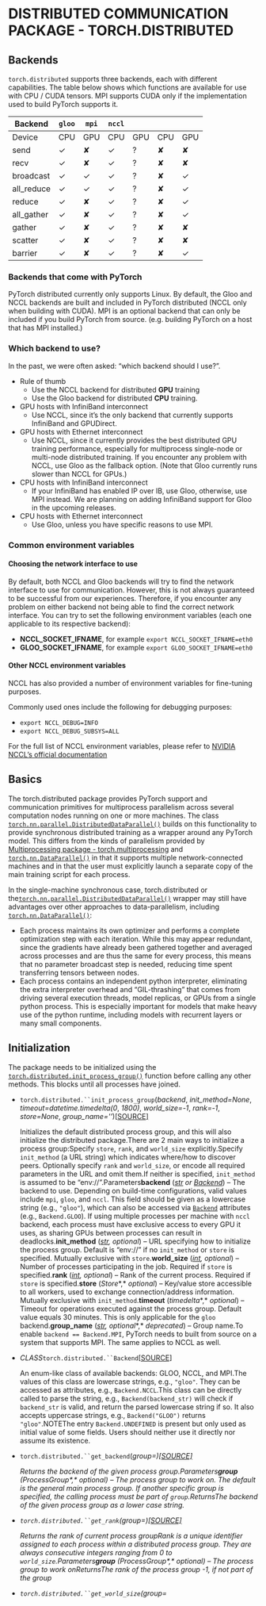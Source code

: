 
# DISTRIBUTED COMMUNICATION PACKAGE - TORCH.DISTRIBUTED

## Backends

`torch.distributed` supports three backends, each with different capabilities. The table below shows which functions are available for use with CPU / CUDA tensors. MPI supports CUDA only if the implementation used to build PyTorch supports it.

| Backend    | `gloo` | `mpi` | `nccl` |      |      |      |
| ---------- | ------ | ----- | ------ | ---- | ---- | ---- |
| Device     | CPU    | GPU   | CPU    | GPU  | CPU  | GPU  |
| send       | ✓      | ✘     | ✓      | ?    | ✘    | ✘    |
| recv       | ✓      | ✘     | ✓      | ?    | ✘    | ✘    |
| broadcast  | ✓      | ✓     | ✓      | ?    | ✘    | ✓    |
| all_reduce | ✓      | ✓     | ✓      | ?    | ✘    | ✓    |
| reduce     | ✓      | ✘     | ✓      | ?    | ✘    | ✓    |
| all_gather | ✓      | ✘     | ✓      | ?    | ✘    | ✓    |
| gather     | ✓      | ✘     | ✓      | ?    | ✘    | ✘    |
| scatter    | ✓      | ✘     | ✓      | ?    | ✘    | ✘    |
| barrier    | ✓      | ✘     | ✓      | ?    | ✘    | ✓    |

### Backends that come with PyTorch

PyTorch distributed currently only supports Linux. By default, the Gloo and NCCL backends are built and included in PyTorch distributed (NCCL only when building with CUDA). MPI is an optional backend that can only be included if you build PyTorch from source. (e.g. building PyTorch on a host that has MPI installed.)

### Which backend to use?

In the past, we were often asked: “which backend should I use?”.

- Rule of thumb
  - Use the NCCL backend for distributed **GPU** training
  - Use the Gloo backend for distributed **CPU** training.
- GPU hosts with InfiniBand interconnect
  - Use NCCL, since it’s the only backend that currently supports InfiniBand and GPUDirect.
- GPU hosts with Ethernet interconnect
  - Use NCCL, since it currently provides the best distributed GPU training performance, especially for multiprocess single-node or multi-node distributed training. If you encounter any problem with NCCL, use Gloo as the fallback option. (Note that Gloo currently runs slower than NCCL for GPUs.)
- CPU hosts with InfiniBand interconnect
  - If your InfiniBand has enabled IP over IB, use Gloo, otherwise, use MPI instead. We are planning on adding InfiniBand support for Gloo in the upcoming releases.
- CPU hosts with Ethernet interconnect
  - Use Gloo, unless you have specific reasons to use MPI.

### Common environment variables

#### Choosing the network interface to use

By default, both NCCL and Gloo backends will try to find the network interface to use for communication. However, this is not always guaranteed to be successful from our experiences. Therefore, if you encounter any problem on either backend not being able to find the correct network interface. You can try to set the following environment variables (each one applicable to its respective backend):

- **NCCL_SOCKET_IFNAME**, for example `export NCCL_SOCKET_IFNAME=eth0`
- **GLOO_SOCKET_IFNAME**, for example `export GLOO_SOCKET_IFNAME=eth0`

#### Other NCCL environment variables

NCCL has also provided a number of environment variables for fine-tuning purposes.

Commonly used ones include the following for debugging purposes:

- `export NCCL_DEBUG=INFO`
- `export NCCL_DEBUG_SUBSYS=ALL`

For the full list of NCCL environment variables, please refer to [NVIDIA NCCL’s official documentation](https://docs.nvidia.com/deeplearning/sdk/nccl-developer-guide/docs/env.html)



## Basics

The torch.distributed package provides PyTorch support and communication primitives for multiprocess parallelism across several computation nodes running on one or more machines. The class [`torch.nn.parallel.DistributedDataParallel()`](https://pytorch.org/docs/stable/nn.html#torch.nn.parallel.DistributedDataParallel) builds on this functionality to provide synchronous distributed training as a wrapper around any PyTorch model. This differs from the kinds of parallelism provided by [Multiprocessing package - torch.multiprocessing](https://pytorch.org/docs/stable/multiprocessing.html) and [`torch.nn.DataParallel()`](https://pytorch.org/docs/stable/nn.html#torch.nn.DataParallel) in that it supports multiple network-connected machines and in that the user must explicitly launch a separate copy of the main training script for each process.

In the single-machine synchronous case, torch.distributed or the[`torch.nn.parallel.DistributedDataParallel()`](https://pytorch.org/docs/stable/nn.html#torch.nn.parallel.DistributedDataParallel) wrapper may still have advantages over other approaches to data-parallelism, including [`torch.nn.DataParallel()`](https://pytorch.org/docs/stable/nn.html#torch.nn.DataParallel):

- Each process maintains its own optimizer and performs a complete optimization step with each iteration. While this may appear redundant, since the gradients have already been gathered together and averaged across processes and are thus the same for every process, this means that no parameter broadcast step is needed, reducing time spent transferring tensors between nodes.
- Each process contains an independent python interpreter, eliminating the extra interpreter overhead and “GIL-thrashing” that comes from driving several execution threads, model replicas, or GPUs from a single python process. This is especially important for models that make heavy use of the python runtime, including models with recurrent layers or many small components.

## Initialization

The package needs to be initialized using the [`torch.distributed.init_process_group()`](https://pytorch.org/docs/stable/distributed.html#torch.distributed.init_process_group) function before calling any other methods. This blocks until all processes have joined.

- `torch.distributed.``init_process_group`(*backend*, *init_method=None*, *timeout=datetime.timedelta(0*, *1800)*, *world_size=-1*, *rank=-1*, *store=None*, *group_name=''*)[[SOURCE\]](https://pytorch.org/docs/stable/_modules/torch/distributed/distributed_c10d.html#init_process_group)

  Initializes the default distributed process group, and this will also initialize the distributed package.There are 2 main ways to initialize a process group:Specify `store`, `rank`, and `world_size` explicitly.Specify `init_method` (a URL string) which indicates where/how to discover peers. Optionally specify `rank` and `world_size`, or encode all required parameters in the URL and omit them.If neither is specified, `init_method` is assumed to be “env://”.Parameters**backend** ([*str*](https://docs.python.org/3/library/stdtypes.html#str) *or* [*Backend*](https://pytorch.org/docs/stable/distributed.html#torch.distributed.Backend)) – The backend to use. Depending on build-time configurations, valid values include `mpi`, `gloo`, and `nccl`. This field should be given as a lowercase string (e.g., `"gloo"`), which can also be accessed via [`Backend`](https://pytorch.org/docs/stable/distributed.html#torch.distributed.Backend) attributes (e.g., `Backend.GLOO`). If using multiple processes per machine with `nccl` backend, each process must have exclusive access to every GPU it uses, as sharing GPUs between processes can result in deadlocks.**init_method** ([*str*](https://docs.python.org/3/library/stdtypes.html#str)*,* *optional*) – URL specifying how to initialize the process group. Default is “env://” if no `init_method` or `store` is specified. Mutually exclusive with `store`.**world_size** ([*int*](https://docs.python.org/3/library/functions.html#int)*,* *optional*) – Number of processes participating in the job. Required if `store` is specified.**rank** ([*int*](https://docs.python.org/3/library/functions.html#int)*,* *optional*) – Rank of the current process. Required if `store` is specified.**store** (*Store**,* *optional*) – Key/value store accessible to all workers, used to exchange connection/address information. Mutually exclusive with `init_method`.**timeout** (*timedelta**,* *optional*) – Timeout for operations executed against the process group. Default value equals 30 minutes. This is only applicable for the `gloo` backend.**group_name** ([*str*](https://docs.python.org/3/library/stdtypes.html#str)*,* *optional**,* *deprecated*) – Group name.To enable `backend == Backend.MPI`, PyTorch needs to built from source on a system that supports MPI. The same applies to NCCL as well.

- *CLASS*`torch.distributed.``Backend`[[SOURCE\]](https://pytorch.org/docs/stable/_modules/torch/distributed/distributed_c10d.html#Backend)

  An enum-like class of available backends: GLOO, NCCL, and MPI.The values of this class are lowercase strings, e.g., `"gloo"`. They can be accessed as attributes, e.g., `Backend.NCCL`.This class can be directly called to parse the string, e.g., `Backend(backend_str)` will check if `backend_str` is valid, and return the parsed lowercase string if so. It also accepts uppercase strings, e.g., `Backend("GLOO")` returns `"gloo"`.NOTEThe entry `Backend.UNDEFINED` is present but only used as initial value of some fields. Users should neither use it directly nor assume its existence.

- `torch.distributed.``get_backend`(*group=<object object>*)[[SOURCE\]](https://pytorch.org/docs/stable/_modules/torch/distributed/distributed_c10d.html#get_backend)

  Returns the backend of the given process group.Parameters**group** (*ProcessGroup**,* *optional*) – The process group to work on. The default is the general main process group. If another specific group is specified, the calling process must be part of `group`.ReturnsThe backend of the given process group as a lower case string.

- `torch.distributed.``get_rank`(*group=<object object>*)[[SOURCE\]](https://pytorch.org/docs/stable/_modules/torch/distributed/distributed_c10d.html#get_rank)

  Returns the rank of current process groupRank is a unique identifier assigned to each process within a distributed process group. They are always consecutive integers ranging from 0 to `world_size`.Parameters**group** (*ProcessGroup**,* *optional*) – The process group to work onReturnsThe rank of the process group -1, if not part of the group

- `torch.distributed.``get_world_size`(*group=<object object>*)[[SOURCE\]](https://pytorch.org/docs/stable/_modules/torch/distributed/distributed_c10d.html#get_world_size)

  Returns the number of processes in the current process groupParameters**group** (*ProcessGroup**,* *optional*) – The process group to work onReturnsThe world size of the process group -1, if not part of the group

- `torch.distributed.``is_initialized`()[[SOURCE\]](https://pytorch.org/docs/stable/_modules/torch/distributed/distributed_c10d.html#is_initialized)

  Checking if the default process group has been initialized

- `torch.distributed.``is_mpi_available`()[[SOURCE\]](https://pytorch.org/docs/stable/_modules/torch/distributed/distributed_c10d.html#is_mpi_available)

  Checks if the MPI backend is available.

- `torch.distributed.``is_nccl_available`()[[SOURCE\]](https://pytorch.org/docs/stable/_modules/torch/distributed/distributed_c10d.html#is_nccl_available)

  Checks if the NCCL backend is available.

------

Currently three initialization methods are supported:

### TCP initialization

There are two ways to initialize using TCP, both requiring a network address reachable from all processes and a desired `world_size`. The first way requires specifying an address that belongs to the rank 0 process. This initialization method requires that all processes have manually specified ranks.

Note that multicast address is not supported anymore in the latest distributed package. `group_name` is deprecated as well.

```
import torch.distributed as dist

# Use address of one of the machines
dist.init_process_group(backend, init_method='tcp://10.1.1.20:23456',
                        rank=args.rank, world_size=4)
```

### Shared file-system initialization

Another initialization method makes use of a file system that is shared and visible from all machines in a group, along with a desired `world_size`. The URL should start with `file://` and contain a path to a non-existent file (in an existing directory) on a shared file system. File-system initialization will automatically create that file if it doesn’t exist, but will not delete the file. Therefore, it is your responsibility to make sure that the file is cleaned up before the next [`init_process_group()`](https://pytorch.org/docs/stable/distributed.html#torch.distributed.init_process_group) call on the same file path/name.

Note that automatic rank assignment is not supported anymore in the latest distributed package and `group_name` is deprecated as well.

WARNING

This method assumes that the file system supports locking using `fcntl` - most local systems and NFS support it.

WARNING

This method will always create the file and try its best to clean up and remove the file at the end of the program. In other words, each initialization with the file init method will need a brand new empty file in order for the initialization to succeed. If the same file used by the previous initialization (which happens not to get cleaned up) is used again, this is unexpected behavior and can often cause deadlocks and failures. Therefore, even though this method will try its best to clean up the file, if the auto-delete happens to be unsuccessful, it is your responsibility to ensure that the file is removed at the end of the training to prevent the same file to be reused again during the next time. This is especially important if you plan to call [`init_process_group()`](https://pytorch.org/docs/stable/distributed.html#torch.distributed.init_process_group) multiple times on the same file name. In other words, if the file is not removed/cleaned up and you call [`init_process_group()`](https://pytorch.org/docs/stable/distributed.html#torch.distributed.init_process_group) again on that file, failures are expected. The rule of thumb here is that, make sure that the file is non-existent or empty everytime [`init_process_group()`](https://pytorch.org/docs/stable/distributed.html#torch.distributed.init_process_group) is called.

```
import torch.distributed as dist

# rank should always be specified
dist.init_process_group(backend, init_method='file:///mnt/nfs/sharedfile',
                        world_size=4, rank=args.rank)
```

### Environment variable initialization

This method will read the configuration from environment variables, allowing one to fully customize how the information is obtained. The variables to be set are:

- `MASTER_PORT` - required; has to be a free port on machine with rank 0
- `MASTER_ADDR` - required (except for rank 0); address of rank 0 node
- `WORLD_SIZE` - required; can be set either here, or in a call to init function
- `RANK` - required; can be set either here, or in a call to init function

The machine with rank 0 will be used to set up all connections.

This is the default method, meaning that `init_method` does not have to be specified (or can be `env://`).

## Groups

By default collectives operate on the default group (also called the world) and require all processes to enter the distributed function call. However, some workloads can benefit from more fine-grained communication. This is where distributed groups come into play. [`new_group()`](https://pytorch.org/docs/stable/distributed.html#torch.distributed.new_group) function can be used to create new groups, with arbitrary subsets of all processes. It returns an opaque group handle that can be given as a `group`argument to all collectives (collectives are distributed functions to exchange information in certain well-known programming patterns).

Currently torch.distributed does not support creating groups with different backends. In other words, each group being created will use the same backend as you specified in [`init_process_group()`](https://pytorch.org/docs/stable/distributed.html#torch.distributed.init_process_group).

- `torch.distributed.``new_group`(*ranks=None*, *timeout=datetime.timedelta(0*, *1800)*, *backend=None*)[[SOURCE\]](https://pytorch.org/docs/stable/_modules/torch/distributed/distributed_c10d.html#new_group)

  Creates a new distributed group.This function requires that all processes in the main group (i.e. all processes that are part of the distributed job) enter this function, even if they are not going to be members of the group. Additionally, groups should be created in the same order in all processes.Parameters**ranks** ([*list*](https://docs.python.org/3/library/stdtypes.html#list)*[*[*int*](https://docs.python.org/3/library/functions.html#int)*]*) – List of ranks of group members.**timeout** (*timedelta**,* *optional*) – Timeout for operations executed against the process group. Default value equals 30 minutes. This is only applicable for the `gloo` backend.**backend** ([*str*](https://docs.python.org/3/library/stdtypes.html#str) *or* [*Backend*](https://pytorch.org/docs/stable/distributed.html#torch.distributed.Backend)*,* *optional*) – The backend to use. Depending on build-time configurations, valid values are `gloo` and `nccl`. By default uses the same backend as the global group. This field should be given as a lowercase string (e.g., `"gloo"`), which can also be accessed via [`Backend`](https://pytorch.org/docs/stable/distributed.html#torch.distributed.Backend) attributes (e.g., `Backend.GLOO`).ReturnsA handle of distributed group that can be given to collective calls.

## Point-to-point communication

- `torch.distributed.``send`(*tensor*, *dst*, *group=<object object>*, *tag=0*)[[SOURCE\]](https://pytorch.org/docs/stable/_modules/torch/distributed/distributed_c10d.html#send)

  Sends a tensor synchronously.Parameters**tensor** ([*Tensor*](https://pytorch.org/docs/stable/tensors.html#torch.Tensor)) – Tensor to send.**dst** ([*int*](https://docs.python.org/3/library/functions.html#int)) – Destination rank.**group** (*ProcessGroup**,* *optional*) – The process group to work on**tag** ([*int*](https://docs.python.org/3/library/functions.html#int)*,* *optional*) – Tag to match send with remote recv

- `torch.distributed.``recv`(*tensor*, *src=None*, *group=<object object>*, *tag=0*)[[SOURCE\]](https://pytorch.org/docs/stable/_modules/torch/distributed/distributed_c10d.html#recv)

  Receives a tensor synchronously.Parameters**tensor** ([*Tensor*](https://pytorch.org/docs/stable/tensors.html#torch.Tensor)) – Tensor to fill with received data.**src** ([*int*](https://docs.python.org/3/library/functions.html#int)*,* *optional*) – Source rank. Will receive from any process if unspecified.**group** (*ProcessGroup**,* *optional*) – The process group to work on**tag** ([*int*](https://docs.python.org/3/library/functions.html#int)*,* *optional*) – Tag to match recv with remote sendReturnsSender rank -1, if not part of the group

[`isend()`](https://pytorch.org/docs/stable/distributed.html#torch.distributed.isend) and [`irecv()`](https://pytorch.org/docs/stable/distributed.html#torch.distributed.irecv) return distributed request objects when used. In general, the type of this object is unspecified as they should never be created manually, but they are guaranteed to support two methods:

- `is_completed()` - returns True if the operation has finished
- `wait()` - will block the process until the operation is finished. `is_completed()` is guaranteed to return True once it returns.

- `torch.distributed.``isend`(*tensor*, *dst*, *group=<object object>*, *tag=0*)[[SOURCE\]](https://pytorch.org/docs/stable/_modules/torch/distributed/distributed_c10d.html#isend)

  Sends a tensor asynchronously.Parameters**tensor** ([*Tensor*](https://pytorch.org/docs/stable/tensors.html#torch.Tensor)) – Tensor to send.**dst** ([*int*](https://docs.python.org/3/library/functions.html#int)) – Destination rank.**group** (*ProcessGroup**,* *optional*) – The process group to work on**tag** ([*int*](https://docs.python.org/3/library/functions.html#int)*,* *optional*) – Tag to match send with remote recvReturnsA distributed request object. None, if not part of the group

- `torch.distributed.``irecv`(*tensor*, *src*, *group=<object object>*, *tag=0*)[[SOURCE\]](https://pytorch.org/docs/stable/_modules/torch/distributed/distributed_c10d.html#irecv)

  Receives a tensor asynchronously.Parameters**tensor** ([*Tensor*](https://pytorch.org/docs/stable/tensors.html#torch.Tensor)) – Tensor to fill with received data.**src** ([*int*](https://docs.python.org/3/library/functions.html#int)) – Source rank.**group** (*ProcessGroup**,* *optional*) – The process group to work on**tag** ([*int*](https://docs.python.org/3/library/functions.html#int)*,* *optional*) – Tag to match recv with remote sendReturnsA distributed request object. None, if not part of the group

## Synchronous and asynchronous collective operations

Every collective operation function supports the following two kinds of operations:

synchronous operation - the default mode, when `async_op` is set to False. when the function returns, it is guaranteed that the collective operation is performed (not necessarily completed if it’s a CUDA op since all CUDA ops are asynchronous), and any further function calls depending on the data of the collective operation can be called. In the synchronous mode, the collective function does not return anything

asynchronous operation - when `async_op` is set to True. The collective operation function returns a distributed request object. In general, you don’t need to create it manually and it is guaranteed to support two methods:

- `is_completed()` - returns True if the operation has finished
- `wait()` - will block the process until the operation is finished.

## Collective functions

- `torch.distributed.``broadcast`(*tensor*, *src*, *group=<object object>*, *async_op=False*)[[SOURCE\]](https://pytorch.org/docs/stable/_modules/torch/distributed/distributed_c10d.html#broadcast)

  Broadcasts the tensor to the whole group.`tensor` must have the same number of elements in all processes participating in the collective.Parameters**tensor** ([*Tensor*](https://pytorch.org/docs/stable/tensors.html#torch.Tensor)) – Data to be sent if `src` is the rank of current process, and tensor to be used to save received data otherwise.**src** ([*int*](https://docs.python.org/3/library/functions.html#int)) – Source rank.**group** (*ProcessGroup**,* *optional*) – The process group to work on**async_op** ([*bool*](https://docs.python.org/3/library/functions.html#bool)*,* *optional*) – Whether this op should be an async opReturnsAsync work handle, if async_op is set to True. None, if not async_op or if not part of the group

- `torch.distributed.``all_reduce`(*tensor*, *op=ReduceOp.SUM*, *group=<object object>*, *async_op=False*)[[SOURCE\]](https://pytorch.org/docs/stable/_modules/torch/distributed/distributed_c10d.html#all_reduce)

  Reduces the tensor data across all machines in such a way that all get the final result.After the call `tensor` is going to be bitwise identical in all processes.Parameters**tensor** ([*Tensor*](https://pytorch.org/docs/stable/tensors.html#torch.Tensor)) – Input and output of the collective. The function operates in-place.**op** (*optional*) – One of the values from `torch.distributed.ReduceOp` enum. Specifies an operation used for element-wise reductions.**group** (*ProcessGroup**,* *optional*) – The process group to work on**async_op** ([*bool*](https://docs.python.org/3/library/functions.html#bool)*,* *optional*) – Whether this op should be an async opReturnsAsync work handle, if async_op is set to True. None, if not async_op or if not part of the group

- `torch.distributed.``reduce`(*tensor*, *dst*, *op=ReduceOp.SUM*, *group=<object object>*, *async_op=False*)[[SOURCE\]](https://pytorch.org/docs/stable/_modules/torch/distributed/distributed_c10d.html#reduce)

  Reduces the tensor data across all machines.Only the process with rank `dst` is going to receive the final result.Parameters**tensor** ([*Tensor*](https://pytorch.org/docs/stable/tensors.html#torch.Tensor)) – Input and output of the collective. The function operates in-place.**dst** ([*int*](https://docs.python.org/3/library/functions.html#int)) – Destination rank**op** (*optional*) – One of the values from `torch.distributed.ReduceOp` enum. Specifies an operation used for element-wise reductions.**group** (*ProcessGroup**,* *optional*) – The process group to work on**async_op** ([*bool*](https://docs.python.org/3/library/functions.html#bool)*,* *optional*) – Whether this op should be an async opReturnsAsync work handle, if async_op is set to True. None, if not async_op or if not part of the group

- `torch.distributed.``all_gather`(*tensor_list*, *tensor*, *group=<object object>*, *async_op=False*)[[SOURCE\]](https://pytorch.org/docs/stable/_modules/torch/distributed/distributed_c10d.html#all_gather)

  Gathers tensors from the whole group in a list.Parameters**tensor_list** ([*list*](https://docs.python.org/3/library/stdtypes.html#list)*[*[*Tensor*](https://pytorch.org/docs/stable/tensors.html#torch.Tensor)*]*) – Output list. It should contain correctly-sized tensors to be used for output of the collective.**tensor** ([*Tensor*](https://pytorch.org/docs/stable/tensors.html#torch.Tensor)) – Tensor to be broadcast from current process.**group** (*ProcessGroup**,* *optional*) – The process group to work on**async_op** ([*bool*](https://docs.python.org/3/library/functions.html#bool)*,* *optional*) – Whether this op should be an async opReturnsAsync work handle, if async_op is set to True. None, if not async_op or if not part of the group

- `torch.distributed.``gather`(*tensor*, *gather_list*, *dst*, *group=<object object>*, *async_op=False*)[[SOURCE\]](https://pytorch.org/docs/stable/_modules/torch/distributed/distributed_c10d.html#gather)

  Gathers a list of tensors in a single process.Parameters**tensor** ([*Tensor*](https://pytorch.org/docs/stable/tensors.html#torch.Tensor)) – Input tensor.**gather_list** ([*list*](https://docs.python.org/3/library/stdtypes.html#list)*[*[*Tensor*](https://pytorch.org/docs/stable/tensors.html#torch.Tensor)*]*) – List of appropriately-sized tensors to use for received data. Required only in the receiving process.**dst** ([*int*](https://docs.python.org/3/library/functions.html#int)) – Destination rank. Required in all processes except the one that is receiveing the data.**group** (*ProcessGroup**,* *optional*) – The process group to work on**async_op** ([*bool*](https://docs.python.org/3/library/functions.html#bool)*,* *optional*) – Whether this op should be an async opReturnsAsync work handle, if async_op is set to True. None, if not async_op or if not part of the group

- `torch.distributed.``scatter`(*tensor*, *scatter_list*, *src*, *group=<object object>*, *async_op=False*)[[SOURCE\]](https://pytorch.org/docs/stable/_modules/torch/distributed/distributed_c10d.html#scatter)

  Scatters a list of tensors to all processes in a group.Each process will receive exactly one tensor and store its data in the `tensor` argument.Parameters**tensor** ([*Tensor*](https://pytorch.org/docs/stable/tensors.html#torch.Tensor)) – Output tensor.**scatter_list** ([*list*](https://docs.python.org/3/library/stdtypes.html#list)*[*[*Tensor*](https://pytorch.org/docs/stable/tensors.html#torch.Tensor)*]*) – List of tensors to scatter. Required only in the process that is sending the data.**src** ([*int*](https://docs.python.org/3/library/functions.html#int)) – Source rank. Required in all processes except the one that is sending the data.**group** (*ProcessGroup**,* *optional*) – The process group to work on**async_op** ([*bool*](https://docs.python.org/3/library/functions.html#bool)*,* *optional*) – Whether this op should be an async opReturnsAsync work handle, if async_op is set to True. None, if not async_op or if not part of the group

- `torch.distributed.``barrier`(*group=<object object>*, *async_op=False*)[[SOURCE\]](https://pytorch.org/docs/stable/_modules/torch/distributed/distributed_c10d.html#barrier)

  Synchronizes all processes.This collective blocks processes until the whole group enters this function, if async_op is False, or if async work handle is called on wait().Parameters**group** (*ProcessGroup**,* *optional*) – The process group to work on**async_op** ([*bool*](https://docs.python.org/3/library/functions.html#bool)*,* *optional*) – Whether this op should be an async opReturnsAsync work handle, if async_op is set to True. None, if not async_op or if not part of the group

- *CLASS*`torch.distributed.``ReduceOp`

  An enum-like class of available reduce operations: `SUM`, `PRODUCT`, `MIN`, and `MAX`.The values of this class can be accessed as attributes, e.g., `ReduceOp.SUM`. They are used in specifying strategies for reduction collectives, e.g., [`reduce()`](https://pytorch.org/docs/stable/distributed.html#torch.distributed.reduce), [`all_reduce_multigpu()`](https://pytorch.org/docs/stable/distributed.html#torch.distributed.all_reduce_multigpu), etc.Members:SUMPRODUCTMINMAX

- *CLASS*`torch.distributed.``reduce_op`[[SOURCE\]](https://pytorch.org/docs/stable/_modules/torch/distributed/distributed_c10d.html#reduce_op)

  Deprecated enum-like class for reduction operations: `SUM`, `PRODUCT`, `MIN`, and `MAX`.[`ReduceOp`](https://pytorch.org/docs/stable/distributed.html#torch.distributed.ReduceOp) is recommended to use instead.

## Multi-GPU collective functions

If you have more than one GPU on each node, when using the NCCL and Gloo backend,[`broadcast_multigpu()`](https://pytorch.org/docs/stable/distributed.html#torch.distributed.broadcast_multigpu) [`all_reduce_multigpu()`](https://pytorch.org/docs/stable/distributed.html#torch.distributed.all_reduce_multigpu) [`reduce_multigpu()`](https://pytorch.org/docs/stable/distributed.html#torch.distributed.reduce_multigpu) and [`all_gather_multigpu()`](https://pytorch.org/docs/stable/distributed.html#torch.distributed.all_gather_multigpu)support distributed collective operations among multiple GPUs within each node. These functions can potentially improve the overall distributed training performance and be easily used by passing a list of tensors. Each Tensor in the passed tensor list needs to be on a separate GPU device of the host where the function is called. Note that the length of the tensor list needs to be identical among all the distributed processes. Also note that currently the multi-GPU collective functions are only supported by the NCCL backend.

For example, if the system we use for distributed training has 2 nodes, each of which has 8 GPUs. On each of the 16 GPUs, there is a tensor that we would like to all-reduce. The following code can serve as a reference:

Code running on Node 0

```
import torch
import torch.distributed as dist

dist.init_process_group(backend="nccl",
                        init_method="file:///distributed_test",
                        world_size=2,
                        rank=0)
tensor_list = []
for dev_idx in range(torch.cuda.device_count()):
    tensor_list.append(torch.FloatTensor([1]).cuda(dev_idx))

dist.all_reduce_multigpu(tensor_list)
```

Code running on Node 1

```
import torch
import torch.distributed as dist

dist.init_process_group(backend="nccl",
                        init_method="file:///distributed_test",
                        world_size=2,
                        rank=1)
tensor_list = []
for dev_idx in range(torch.cuda.device_count()):
    tensor_list.append(torch.FloatTensor([1]).cuda(dev_idx))

dist.all_reduce_multigpu(tensor_list)
```

After the call, all 16 tensors on the two nodes will have the all-reduced value of 16

- `torch.distributed.``broadcast_multigpu`(*tensor_list*, *src*, *group=<object object>*, *async_op=False*, *src_tensor=0*)[[SOURCE\]](https://pytorch.org/docs/stable/_modules/torch/distributed/distributed_c10d.html#broadcast_multigpu)

  Broadcasts the tensor to the whole group with multiple GPU tensors per node.`tensor` must have the same number of elements in all the GPUs from all processes participating in the collective. each tensor in the list must be on a different GPUOnly nccl and gloo backend are currently supported tensors should only be GPU tensorsParameters**tensor_list** (*List**[*[*Tensor*](https://pytorch.org/docs/stable/tensors.html#torch.Tensor)*]*) – Tensors that participate in the collective operation. If `src`is the rank, then the specified `src_tensor` element of `tensor_list`(`tensor_list[src_tensor]`) will be broadcast to all other tensors (on different GPUs) in the src process and all tensors in `tensor_list` of other non-src processes. You also need to make sure that `len(tensor_list)` is the same for all the distributed processes calling this function.**src** ([*int*](https://docs.python.org/3/library/functions.html#int)) – Source rank.**group** (*ProcessGroup**,* *optional*) – The process group to work on**async_op** ([*bool*](https://docs.python.org/3/library/functions.html#bool)*,* *optional*) – Whether this op should be an async op**src_tensor** ([*int*](https://docs.python.org/3/library/functions.html#int)*,* *optional*) – Source tensor rank within `tensor_list`ReturnsAsync work handle, if async_op is set to True. None, if not async_op or if not part of the group

- `torch.distributed.``all_reduce_multigpu`(*tensor_list*, *op=ReduceOp.SUM*, *group=<object object>*, *async_op=False*)[[SOURCE\]](https://pytorch.org/docs/stable/_modules/torch/distributed/distributed_c10d.html#all_reduce_multigpu)

  Reduces the tensor data across all machines in such a way that all get the final result. This function reduces a number of tensors on every node, while each tensor resides on different GPUs. Therefore, the input tensor in the tensor list needs to be GPU tensors. Also, each tensor in the tensor list needs to reside on a different GPU.After the call, all `tensor` in `tensor_list` is going to be bitwise identical in all processes.Only nccl and gloo backend is currently supported tensors should only be GPU tensorsParameters**list** (*tensor*) – List of input and output tensors of the collective. The function operates in-place and requires that each tensor to be a GPU tensor on different GPUs. You also need to make sure that `len(tensor_list)` is the same for all the distributed processes calling this function.**op** (*optional*) – One of the values from `torch.distributed.ReduceOp` enum. Specifies an operation used for element-wise reductions.**group** (*ProcessGroup**,* *optional*) – The process group to work on**async_op** ([*bool*](https://docs.python.org/3/library/functions.html#bool)*,* *optional*) – Whether this op should be an async opReturnsAsync work handle, if async_op is set to True. None, if not async_op or if not part of the group

- `torch.distributed.``reduce_multigpu`(*tensor_list*, *dst*, *op=ReduceOp.SUM*, *group=<object object>*, *async_op=False*, *dst_tensor=0*)[[SOURCE\]](https://pytorch.org/docs/stable/_modules/torch/distributed/distributed_c10d.html#reduce_multigpu)

  Reduces the tensor data on multiple GPUs across all machines. Each tensor in `tensor_list` should reside on a separate GPUOnly the GPU of `tensor_list[dst_tensor]` on the process with rank `dst` is going to receive the final result.Only nccl backend is currently supported tensors should only be GPU tensorsParameters**tensor_list** (*List**[*[*Tensor*](https://pytorch.org/docs/stable/tensors.html#torch.Tensor)*]*) – Input and output GPU tensors of the collective. The function operates in-place. You also need to make sure that `len(tensor_list)` is the same for all the distributed processes calling this function.**dst** ([*int*](https://docs.python.org/3/library/functions.html#int)) – Destination rank**op** (*optional*) – One of the values from `torch.distributed.ReduceOp` enum. Specifies an operation used for element-wise reductions.**group** (*ProcessGroup**,* *optional*) – The process group to work on**async_op** ([*bool*](https://docs.python.org/3/library/functions.html#bool)*,* *optional*) – Whether this op should be an async op**dst_tensor** ([*int*](https://docs.python.org/3/library/functions.html#int)*,* *optional*) – Destination tensor rank within `tensor_list`ReturnsAsync work handle, if async_op is set to True. None, otherwise

- `torch.distributed.``all_gather_multigpu`(*output_tensor_lists*, *input_tensor_list*, *group=<object object>*, *async_op=False*)[[SOURCE\]](https://pytorch.org/docs/stable/_modules/torch/distributed/distributed_c10d.html#all_gather_multigpu)

  Gathers tensors from the whole group in a list. Each tensor in `tensor_list` should reside on a separate GPUOnly nccl backend is currently supported tensors should only be GPU tensorsParameters**output_tensor_lists** (*List**[**List**[*[*Tensor*](https://pytorch.org/docs/stable/tensors.html#torch.Tensor)*]**]*) –Output lists. It should contain correctly-sized tensors on each GPU to be used for output of the collective, e.g. `output_tensor_lists[i]` contains the all_gather result that resides on the GPU of `input_tensor_list[i]`.Note that each element of `output_tensor_lists` has the size of `world_size *len(input_tensor_list)`, since the function all gathers the result from every single GPU in the group. To interpret each element of `output_tensor_lists[i]`, note that`input_tensor_list[j]` of rank k will be appear in `output_tensor_lists[i][k *world_size + j]`Also note that `len(output_tensor_lists)`, and the size of each element in `output_tensor_lists` (each element is a list, therefore `len(output_tensor_lists[i])`) need to be the same for all the distributed processes calling this function.**input_tensor_list** (*List**[*[*Tensor*](https://pytorch.org/docs/stable/tensors.html#torch.Tensor)*]*) – List of tensors(on different GPUs) to be broadcast from current process. Note that `len(input_tensor_list)` needs to be the same for all the distributed processes calling this function.**group** (*ProcessGroup**,* *optional*) – The process group to work on**async_op** ([*bool*](https://docs.python.org/3/library/functions.html#bool)*,* *optional*) – Whether this op should be an async opReturnsAsync work handle, if async_op is set to True. None, if not async_op or if not part of the group

## Launch utility

The torch.distributed package also provides a launch utility in torch.distributed.launch. This helper utility can be used to launch multiple processes per node for distributed training. This utility also supports both python2 and python3.



torch.distributed.launch is a module that spawns up multiple distributed training processes on each of the training nodes.

The utility can be used for single-node distributed training, in which one or more processes per node will be spawned. The utility can be used for either CPU training or GPU training. If the utility is used for GPU training, each distributed process will be operating on a single GPU. This can achieve well-improved single-node training performance. It can also be used in multi-node distributed training, by spawning up multiple processes on each node for well-improved multi-node distributed training performance as well. This will especially be benefitial for systems with multiple Infiniband interfaces that have direct-GPU support, since all of them can be utilized for aggregated communication bandwidth.

In both cases of single-node distributed training or multi-node distributed training, this utility will launch the given number of processes per node (`--nproc_per_node`). If used for GPU training, this number needs to be less or euqal to the number of GPUs on the current system (`nproc_per_node`), and each process will be operating on a single GPU from *GPU 0 to GPU (nproc_per_node - 1)*.

**How to use this module:**

1. Single-Node multi-process distributed training

```
>>> python -m torch.distributed.launch --nproc_per_node=NUM_GPUS_YOU_HAVE
           YOUR_TRAINING_SCRIPT.py (--arg1 --arg2 --arg3 and all other
           arguments of your training script)
```

1. Multi-Node multi-process distributed training: (e.g. two nodes)

Node 1: *(IP: 192.168.1.1, and has a free port: 1234)*

```
>>> python -m torch.distributed.launch --nproc_per_node=NUM_GPUS_YOU_HAVE
           --nnodes=2 --node_rank=0 --master_addr="192.168.1.1"
           --master_port=1234 YOUR_TRAINING_SCRIPT.py (--arg1 --arg2 --arg3
           and all other arguments of your training script)
```

Node 2:

```
>>> python -m torch.distributed.launch --nproc_per_node=NUM_GPUS_YOU_HAVE
           --nnodes=2 --node_rank=1 --master_addr="192.168.1.1"
           --master_port=1234 YOUR_TRAINING_SCRIPT.py (--arg1 --arg2 --arg3
           and all other arguments of your training script)
```

1. To look up what optional arguments this module offers:

```
>>> python -m torch.distributed.launch --help
```

**Important Notices:**

\1. This utilty and multi-process distributed (single-node or multi-node) GPU training currently only achieves the best performance using the NCCL distributed backend. Thus NCCL backend is the recommended backend to use for GPU training.

\2. In your training program, you must parse the command-line argument: `--local_rank=LOCAL_PROCESS_RANK`, which will be provided by this module. If your training program uses GPUs, you should ensure that your code only runs on the GPU device of LOCAL_PROCESS_RANK. This can be done by:

Parsing the local_rank argument

```
>>> import argparse
>>> parser = argparse.ArgumentParser()
>>> parser.add_argument("--local_rank", type=int)
>>> args = parser.parse_args()
```

Set your device to local rank using either

```
>>> torch.cuda.set_device(arg.local_rank)  # before your code runs
```

or

```
>>> with torch.cuda.device(arg.local_rank):
>>>    # your code to run
```

\3. In your training program, you are supposed to call the following function at the beginning to start the distributed backend. You need to make sure that the init_method uses `env://`, which is the only supported `init_method` by this module.

```
torch.distributed.init_process_group(backend='YOUR BACKEND',
                                     init_method='env://')
```

\4. In your training program, you can either use regular distributed functions or use [`torch.nn.parallel.DistributedDataParallel()`](https://pytorch.org/docs/stable/nn.html#torch.nn.parallel.DistributedDataParallel) module. If your training program uses GPUs for training and you would like to use [`torch.nn.parallel.DistributedDataParallel()`](https://pytorch.org/docs/stable/nn.html#torch.nn.parallel.DistributedDataParallel) module, here is how to configure it.

```
model = torch.nn.parallel.DistributedDataParallel(model,
                                                  device_ids=[arg.local_rank],
                                                  output_device=arg.local_rank)
```

Please ensure that `device_ids` argument is set to be the only GPU device id that your code will be operating on. This is generally the local rank of the process. In other words, the `device_ids` needs to be `[args.local_rank]`, and `output_device` needs to be `args.local_rank` in order to use this utility

\5. Another way to pass `local_rank` to the subprocesses via environment variable `LOCAL_RANK`. This behavior is enabled when you launch the script with `--use_env=True`. You must adjust the subprocess example above to replace `args.local_rank` with `os.environ['LOCAL_RANK']`; the launcher will not pass `--local_rank`when you specify this flag.

WARNING

`local_rank` is NOT globally unique: it is only unique per process on a machine. Thus, don’t use it to decide if you should, e.g., write to a networked filesystem. See<https://github.com/pytorch/pytorch/issues/12042> for an example of how things can go wrong if you don’t do this correctly.

## Spawn utility

The torch.multiprocessing package also provides a `spawn` function in [`torch.multiprocessing.spawn()`](https://pytorch.org/docs/stable/multiprocessing.html#torch.multiprocessing.spawn). This helper function can be used to spawn multiple processes. It works by passing in the function that you want to run and spawns N processes to run it. This can be used for multiprocess distributed training as well.

For references on how to use it, please refer to [PyTorch example - ImageNet implementation](https://github.com/pytorch/examples/tree/master/imagenet)

Note that this function requires python 3.4 or higher.
